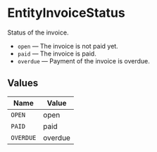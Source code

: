 # EntityInvoiceStatus

Status of the invoice.

* `open` — The invoice is not paid yet.
* `paid` — The invoice is paid.
* `overdue` — Payment of the invoice is overdue.


## Values

| Name      | Value     |
| --------- | --------- |
| `OPEN`    | open      |
| `PAID`    | paid      |
| `OVERDUE` | overdue   |